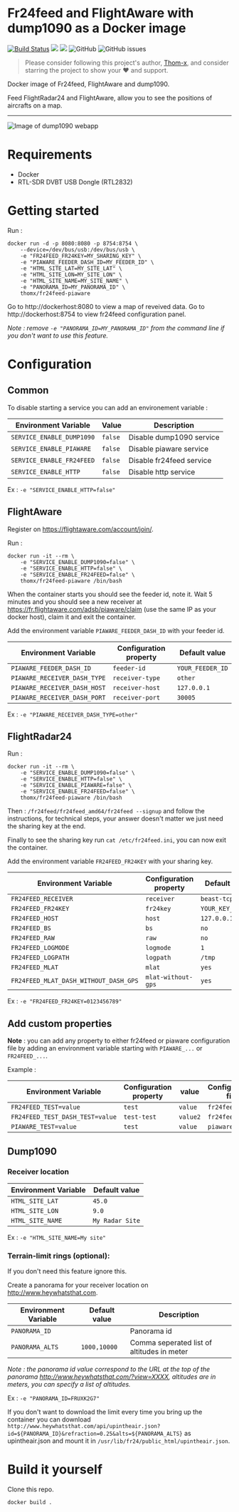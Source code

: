# Fr24feed and FlightAware with dump1090 as a Docker image

[![Build Status](https://travis-ci.org/Thom-x/docker-fr24feed-piaware-dump1090.svg?branch=master)](https://travis-ci.org/Thom-x/docker-fr24feed-piaware-dump1090)
![](https://images.microbadger.com/badges/image/thomx/fr24feed-piaware.svg)
![](https://images.microbadger.com/badges/version/thomx/fr24feed-piaware.svg)
![GitHub](https://img.shields.io/github/license/Thom-x/docker-fr24feed-piaware-dump1090)
![GitHub issues](https://img.shields.io/github/issues/Thom-x/docker-fr24feed-piaware-dump1090)

> Please consider following this project's author, [Thom-x](https://github.com/Thom-x), and consider starring the project to show your ❤️ and support.

Docker image of Fr24feed, FlightAware and dump1090.

Feed FlightRadar24 and FlightAware, allow you to see the positions of aircrafts on a map.

---

![Image of dump1090 webapp](https://raw.githubusercontent.com/Thom-x/docker-fr24feed-piaware-dump1090/master/screenshot.png)

# Requirements
- Docker
- RTL-SDR DVBT USB Dongle (RTL2832)

# Getting started

Run : 
```
docker run -d -p 8080:8080 -p 8754:8754 \
	--device=/dev/bus/usb:/dev/bus/usb \
	-e "FR24FEED_FR24KEY=MY_SHARING_KEY" \
	-e "PIAWARE_FEEDER_DASH_ID=MY_FEEDER_ID" \
	-e "HTML_SITE_LAT=MY_SITE_LAT" \
	-e "HTML_SITE_LON=MY_SITE_LON" \
	-e "HTML_SITE_NAME=MY_SITE_NAME" \
	-e "PANORAMA_ID=MY_PANORAMA_ID" \
	thomx/fr24feed-piaware
```

Go to http://dockerhost:8080 to view a map of reveived data.
Go to http://dockerhost:8754 to view fr24feed configuration panel.

*Note : remove `-e "PANORAMA_ID=MY_PANORAMA_ID"` from the command line if you don't want to use this feature.*

# Configuration

## Common

To disable starting a service you can add an environement variable :

| Environment Variable                  | Value                    | Description               |
|---------------------------------------|--------------------------|---------------------------|
| `SERVICE_ENABLE_DUMP1090`             | `false`                  | Disable dump1090 service  |
| `SERVICE_ENABLE_PIAWARE`              | `false`                  | Disable piaware service   |
| `SERVICE_ENABLE_FR24FEED`             | `false`                  | Disable fr24feed service  |
| `SERVICE_ENABLE_HTTP`                 | `false`                  | Disable http service      |

Ex : `-e "SERVICE_ENABLE_HTTP=false"`


## FlightAware

Register on https://flightaware.com/account/join/.

Run :
```
docker run -it --rm \
	-e "SERVICE_ENABLE_DUMP1090=false" \
	-e "SERVICE_ENABLE_HTTP=false" \
	-e "SERVICE_ENABLE_FR24FEED=false" \
	thomx/fr24feed-piaware /bin/bash
```
When the container starts you should see the feeder id, note it. Wait 5 minutes and you should see a new receiver at https://fr.flightaware.com/adsb/piaware/claim (use the same IP as your docker host), claim it and exit the container.

Add the environment variable `PIAWARE_FEEDER_DASH_ID` with your feeder id.

| Environment Variable                  | Configuration property   | Default value     |
|---------------------------------------|--------------------------|-------------------|
| `PIAWARE_FEEDER_DASH_ID`              | `feeder-id`              | `YOUR_FEEDER_ID`  |
| `PIAWARE_RECEIVER_DASH_TYPE`          | `receiver-type`          | `other`           |
| `PIAWARE_RECEIVER_DASH_HOST`          | `receiver-host`          | `127.0.0.1`       |
| `PIAWARE_RECEIVER_DASH_PORT`          | `receiver-port`          | `30005`           |


Ex : `-e "PIAWARE_RECEIVER_DASH_TYPE=other"`

## FlightRadar24

Run :
```
docker run -it --rm \
	-e "SERVICE_ENABLE_DUMP1090=false" \
	-e "SERVICE_ENABLE_HTTP=false" \
	-e "SERVICE_ENABLE_PIAWARE=false" \
	-e "SERVICE_ENABLE_FR24FEED=false" \
	thomx/fr24feed-piaware /bin/bash
```

Then : `/fr24feed/fr24feed_amd64/fr24feed --signup` and follow the instructions, for technical steps, your answer doesn't matter we just need the sharing key at the end.

Finally to see the sharing key run `cat /etc/fr24feed.ini`, you can now exit the container.

Add the environment variable `FR24FEED_FR24KEY` with your sharing key.


| Environment Variable                  | Configuration property   | Default value     |
|---------------------------------------|--------------------------|-------------------|
| `FR24FEED_RECEIVER`                   | `receiver`               | `beast-tcp`       |
| `FR24FEED_FR24KEY`                    | `fr24key`                | `YOUR_KEY_HERE`   |
| `FR24FEED_HOST`                       | `host`                   | `127.0.0.1:30005` |
| `FR24FEED_BS`                         | `bs`                     | `no`              |
| `FR24FEED_RAW`                        | `raw`                    | `no`              |
| `FR24FEED_LOGMODE`                    | `logmode`                | `1`               |
| `FR24FEED_LOGPATH`                    | `logpath`                | `/tmp`            |
| `FR24FEED_MLAT`                       | `mlat`                   | `yes`             |
| `FR24FEED_MLAT_DASH_WITHOUT_DASH_GPS` | `mlat-without-gps`       | `yes`             |

Ex : `-e "FR24FEED_FR24KEY=0123456789"`

## Add custom properties

**Note** : you can add any property to either fr24feed or piaware configuration file by adding an environment variable starting with `PIAWARE_...` or `FR24FEED_...`.

Example :

| Environment Variable                  | Configuration property   | value             | Configuration file      |
|---------------------------------------|--------------------------|-------------------|-------------------------|
| `FR24FEED_TEST=value`                 | `test`                   | `value`           | `fr24feed.init`         |
| `FR24FEED_TEST_DASH_TEST=value`       | `test-test`              | `value2`          | `fr24feed.init`         |
| `PIAWARE_TEST=value`                  | `test`                   | `value`           | `piaware.conf`          |

## Dump1090
### Receiver location

| Environment Variable                  | Default value            |
|---------------------------------------|--------------------------|
| `HTML_SITE_LAT`                       | `45.0`                   |
| `HTML_SITE_LON`                       | `9.0`                    |
| `HTML_SITE_NAME`                      | `My Radar Site`          |

Ex : `-e "HTML_SITE_NAME=My site"`

### Terrain-limit rings (optional):
If you don't need this feature ignore this.

Create a panorama for your receiver location on http://www.heywhatsthat.com.

| Environment Variable                  | Default value            | Description                                 |
|---------------------------------------|--------------------------|---------------------------------------------|
| `PANORAMA_ID`                         |                          | Panorama id                                 |
| `PANORAMA_ALTS`                       | `1000,10000`             | Comma seperated list of altitudes in meter  |

*Note : the panorama id value correspond to the URL at the top of the panorama http://www.heywhatsthat.com/?view=XXXX, altitudes are in meters, you can specify a list of altitudes.*

Ex : `-e "PANORAMA_ID=FRUXK2G7"`

If you don't want to download the limit every time you bring up the container you can download `http://www.heywhatsthat.com/api/upintheair.json?id=${PANORAMA_ID}&refraction=0.25&alts=${PANORAMA_ALTS}` as upintheair.json and mount it in `/usr/lib/fr24/public_html/upintheair.json`.

# Build it yourself

Clone this repo.

```docker build . ```
